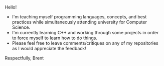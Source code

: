 Hello!

- I'm teaching myself programming languages, concepts, and best practices while simultaneously attending university for Computer Science.
- I'm currently learning C++ and working through some projects in order to force myself to learn how to do things.
- Please feel free to leave comments/critiques on any of my repositories as I would appreciate the feedback!

Respectfully,
Brent
